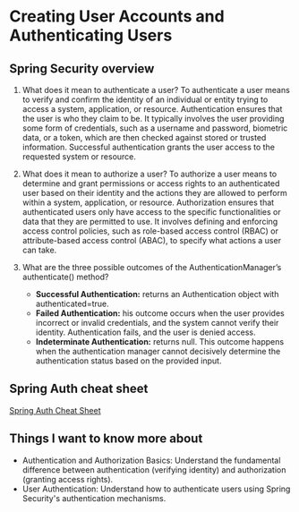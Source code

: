 # Creating User Accounts and Authenticating Users

## Spring Security overview

   1. What does it mean to authenticate a user?
      To authenticate a user means to verify and confirm the identity of an individual or entity trying to access a
      system, application, or resource. Authentication ensures that the user is who they claim to be. It typically 
      involves the user providing some form of credentials, such as a username and password, biometric data, or a 
      token, which are then checked against stored or trusted information. Successful authentication grants the user 
      access to the requested system or resource.

   2. What does it mean to authorize a user?
      To authorize a user means to determine and grant permissions or access rights to an authenticated user based on
      their identity and the actions they are allowed to perform within a system, application, or resource. 
      Authorization ensures that authenticated users only have access to the specific functionalities or data that they 
      are permitted to use. It involves defining and enforcing access control policies, such as role-based access 
      control (RBAC) or attribute-based access control (ABAC), to specify what actions a user can take.

   3. What are the three possible outcomes of the AuthenticationManager’s authenticate() method?
      - **Successful Authentication:** returns an Authentication object with authenticated=true.
      - **Failed Authentication:** his outcome occurs when the user provides incorrect or invalid credentials, and the 
        system cannot verify their identity. Authentication fails, and the user is denied access.
      - **Indeterminate Authentication:** returns null. This outcome happens when the authentication manager cannot
        decisively determine the authentication status based on the provided input.

## Spring Auth cheat sheet 
   [Spring Auth Cheat Sheet](SpringAuthCheatSheet.md)


##  Things I want to know more about

- Authentication and Authorization Basics: 
  Understand the fundamental difference between authentication (verifying identity) and authorization
  (granting access rights).
- User Authentication:
  Understand how to authenticate users using Spring Security's authentication mechanisms.
